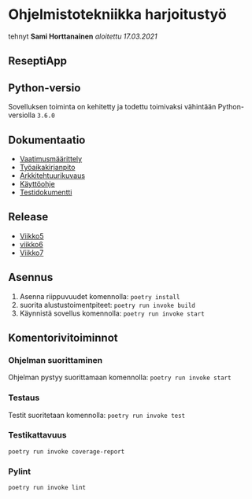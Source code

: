 # Ohjelmistotekniikka harjoitustyö

tehnyt **Sami Horttanainen**
*aloitettu 17.03.2021*

## ReseptiApp

## Python-versio
Sovelluksen toiminta on kehitetty ja todettu toimivaksi vähintään Python-versiolla ```3.6.0 ```
## Dokumentaatio
- [Vaatimusmäärittely](https://github.com/HorttanainenSami/ot-harjoitustyo/blob/master/dokumentit/vaatimusmaarittely.md)
- [Työaikakirjanpito](https://github.com/HorttanainenSami/ot-harjoitustyo/blob/master/dokumentit/tyoaikakirjanpito.md)
- [Arkkitehtuurikuvaus](https://github.com/HorttanainenSami/ot-harjoitustyo/blob/master/dokumentit/arkkitehtuuri.md)
- [Käyttöohje](https://github.com/HorttanainenSami/ot-harjoitustyo/blob/master/dokumentit/kayttoohje.md)
- [Testidokumentti](https://github.com/HorttanainenSami/ot-harjoitustyo/blob/master/dokumentit/testausdokumentti.md)

## Release
- [Viikko5](https://github.com/HorttanainenSami/ot-harjoitustyo/releases/tag/viikko_5)
- [viikko6](https://github.com/HorttanainenSami/ot-harjoitustyo/releases/tag/viikko6)
- [Viikko7](https://github.com/HorttanainenSami/ot-harjoitustyo/releases/tag/viiikko7)
## Asennus
1. Asenna riippuvuudet komennolla:
 ```poetry install```
2. suorita alustustoimentpiteet:
```poetry run invoke build```
3. Käynnistä sovellus komennolla:
```poetry run invoke start```

## Komentorivitoiminnot
### Ohjelman suorittaminen
Ohjelman pystyy suorittamaan komennolla:
```poetry run invoke start```
### Testaus
Testit suoritetaan komennolla:
```poetry run invoke test```
### Testikattavuus
```poetry run invoke coverage-report```
### Pylint
```poetry run invoke lint```
